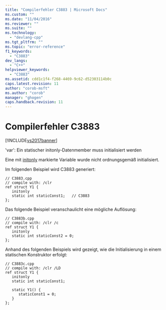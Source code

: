 ```yaml
---
title: "Compilerfehler C3883 | Microsoft Docs"
ms.custom: ""
ms.date: "11/04/2016"
ms.reviewer: ""
ms.suite: ""
ms.technology: 
  - "devlang-cpp"
ms.tgt_pltfrm: ""
ms.topic: "error-reference"
f1_keywords: 
  - "C3883"
dev_langs: 
  - "C++"
helpviewer_keywords: 
  - "C3883"
ms.assetid: cdd1c1f4-f268-4469-9c62-d52303114b0c
caps.latest.revision: 11
author: "corob-msft"
ms.author: "corob"
manager: "ghogen"
caps.handback.revision: 11
---
```

# Compilerfehler C3883
[!INCLUDE[vs2017banner](../../assembler/inline/includes/vs2017banner.md)]

'var': Ein statischer initonly\-Datenmember muss initialisiert werden  
  
 Eine mit [initonly](../../dotnet/initonly-cpp-cli.md) markierte Variable wurde nicht ordnungsgemäß initialisiert.  
  
 Im folgenden Beispiel wird C3883 generiert:  
  
```  
// C3883.cpp  
// compile with: /clr  
ref struct Y1 {  
   initonly  
   static int staticConst1;   // C3883  
};  
```  
  
 Das folgende Beispiel veranschaulicht eine mögliche Auflösung:  
  
```  
// C3883b.cpp  
// compile with: /clr /c  
ref struct Y1 {  
   initonly  
   static int staticConst2 = 0;  
};  
```  
  
 Anhand des folgenden Beispiels wird gezeigt, wie die Initialisierung in einem statischen Konstruktor erfolgt:  
  
```  
// C3883c.cpp  
// compile with: /clr /LD  
ref struct Y1 {  
   initonly  
   static int staticConst1;  
  
   static Y1() {  
      staticConst1 = 0;  
   }  
};  
```